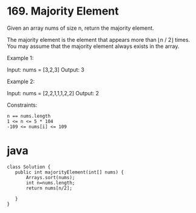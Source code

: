 # 169. Majority Element

Given an array nums of size n, return the majority element.

The majority element is the element that appears more than ⌊n / 2⌋ times. You may assume that the majority element always exists in the array.

 
Example 1:

Input: nums = [3,2,3]
Output: 3

Example 2:

Input: nums = [2,2,1,1,1,2,2]
Output: 2

 
Constraints:

    n == nums.length
    1 <= n <= 5 * 104
    -109 <= nums[i] <= 109

 # java
 ```
class Solution {
    public int majorityElement(int[] nums) {
        Arrays.sort(nums);
        int n=nums.length;
        return nums[n/2];
        
    }
}
```
